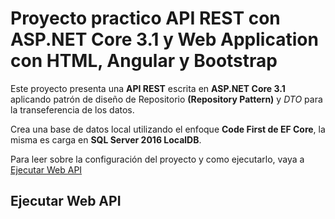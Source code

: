 # Proyecto practico API REST con ASP.NET Core 3.1 y Web Application con HTML, Angular y Bootstrap

Este proyecto presenta una **API REST** escrita en **ASP.NET Core 3.1** aplicando patrón de diseño de Repositorio **(Repository Pattern)** y *DTO* para la transeferencia de los datos.

Crea una base de datos local utilizando el enfoque **Code First de EF Core**, la misma es carga en **SQL Server 2016 LocalDB**.

Para leer sobre la configuración del proyecto y como ejecutarlo, vaya a [Ejecutar Web API](#ejecutar-web-api)

## Ejecutar Web API
